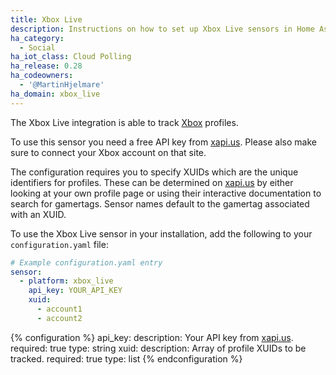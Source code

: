 ```yaml
---
title: Xbox Live
description: Instructions on how to set up Xbox Live sensors in Home Assistant.
ha_category:
  - Social
ha_iot_class: Cloud Polling
ha_release: 0.28
ha_codeowners:
  - '@MartinHjelmare'
ha_domain: xbox_live
---
```


The Xbox Live integration is able to track [Xbox](https://xbox.com/) profiles.

To use this sensor you need a free API key from
[xapi.us](https://xapi.us/).
Please also make sure to connect your Xbox account on that site.

The configuration requires you to specify XUIDs which are the unique identifiers
for profiles. These can be determined on [xapi.us](https://xapi.us/) by
either looking at your own profile page or using their interactive documentation
to search for gamertags. Sensor names default to the gamertag associated with an XUID.

To use the Xbox Live sensor in your installation,
add the following to your `configuration.yaml` file:

```yaml
# Example configuration.yaml entry
sensor:
  - platform: xbox_live
    api_key: YOUR_API_KEY
    xuid:
      - account1
      - account2
```

{% configuration %}
api_key:
  description: Your API key from [xapi.us](https://xapi.us/).
  required: true
  type: string
xuid:
  description: Array of profile XUIDs to be tracked.
  required: true
  type: list
{% endconfiguration %}
